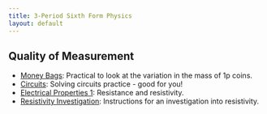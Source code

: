 ```yaml
---
title: 3-Period Sixth Form Physics
layout: default
---
```

## Quality of Measurement
* [Money Bags](money-bags.docx): Practical to look at the variation in the mass of 1p coins.
* [Circuits](circuits.html): Solving circuits practice - good for you!
* [Electrical Properties 1](electrical-properties-1.html): Resistance and resistivity.
* [Resistivity Investigation](resistivity.pdf): Instructions for an investigation into resistivity.
